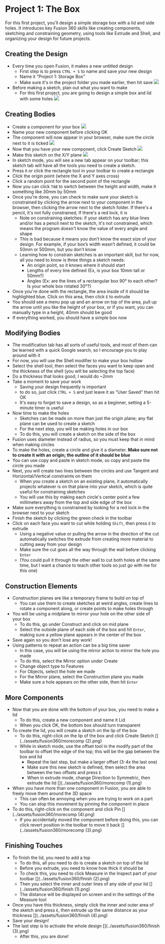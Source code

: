 # Project 1: The Box

For this first project, you'll design a simple storage box with a lid and side holes. It introduces key Fusion 360 skills like creating components, sketching and constraining geometry, using tools like Extrude and Shell, and organizing your design for future projects.

## Creating the Design
* Every time you open Fusion, it makes a new untitled design
    * First step is to press `CTRL + S` to name and save your new design
    * Name it “Project 1: Storage Box”
    * Make sure it's in the project folder you made earlier, then hit save
    ![](../assets/fusion360/createproject.png)
* Before making a sketch, plan out what you want to make
    * For this first project, you are going to design a simple box and lid with some holes 
    ![](../assets/fusion360/boxone.png)

## Creating Bodies
* Create a component for your box
![](../assets/fusion360/createcomp.png)
* Name your new component before clicking OK
* The component will now appear in your browser, make sure the circle next to it is ticked
![](../assets/fusion360/activatecomp.png)
* Now that you have your new component, click Create Sketch
![](../assets/fusion360/createsketch.png)
* Make this sketch on the X/Y plane
![](../assets/fusion360/xyplane.png)
* In sketch mode, you will see a new tab appear on your toolbar; this sketch tab will have all the tools you need to create a sketch.
* Press `R` or click the rectangle tool in your toolbar to create a rectangle
* Click the origin point (where the X and Y axes cross) 
* Click a random point for the second point of the rectangle
* Now you can click `TAB` to switch between the height and width, make it something like 30mm by 50mm 
* Once you're done, you can check to make sure your sketch is constrained by clicking the arrow next to your component in the browser, then clicking the arrow next to the sketch folder. If there's a  pencil, it's not fully constrained, If there's a red lock, it is
    * Note on constraining sketches: if your sketch has any blue lines and/or has a pencil next to the sketch, it's not constrained, which means the program doesn't know the value of every angle and shape
    * This is bad because it means you don’t know the exact size of your design. For example, if your box’s width wasn’t defined, it could be 50mm or 500mm, but you don’t know
    * Learning how to constrain sketches is an important skill, but for now, all you need to know is three things a sketch needs:
        * An origin point, so it knows where it should start
        * Lengths of every line defined (Ex, is your box 10mm tall or 50mm?)
        * Angles (Ex: are the lines of a rectangular box 90° to each other? Is your whole box rotated 30°?)
* Once you're done with the rectangle, the area inside of it should be highlighted blue. Click on this area, then click `E` to extrude
* You should see a menu pop up and an arrow on top of the area, pull up the arrow until you like the height of your box, or if you want, you can manually type in a height, 40mm should be good
* If everything worked, you should have a simple box now


## Modifying Bodies
* The modification tab has all sorts of useful tools, and most of them can be learned with a quick Google search, so I encourage you to play around with it
* For now, you will use the Shell modifier to make your box hollow
* Select the shell tool, then select the faces you want to keep open and the thickness of the shell (you will be selecting the top face)
[](../assets/fusion360/shellselect.png)
* Do a thickness that looks good, I would do ~2mm 
[](../assets/fusion360/shell.png)
* Take a moment to save your work
    * Saving your design frequently is important
    * to do so, just click `CTRL + S` and just leave it as “User Saved” then hit OK
    * It's easy to forget to save a design, so as a beginner, setting a 5-minute timer is useful
* Now time to make the holes
    * Sketches can be made on more than just the origin plane; any flat plane can be used to create a sketch
    * For the next step, you will be making holes in our box
    * To do this, you will create a sketch on the side of the box
    [](../assets/fusion360/sidesketch.png)
* Fusion uses diameter instead of radius, so you must keep that in mind when making circles
* To make the holes, create a circle and give it a diameter. **Make sure not to create it with an origin; the outline of it should be blue**
* You can use copy and paste in sketch mode, so copy and paste the circle you made
* Next, you will create two lines between the circles and use Tangent and Horizontal/Vertical constraints on them
    * When you create a sketch on an existing plane, it automatically projects whatever is on that plane into your sketch, which is quite useful for constraining sketches
    * You will use this by making each circle's center point a few millimeters away from the top and side edge of the box
* Make sure everything is constrained by looking for a red lock in the browser next to your sketch
* Finish the sketch by clicking the green check in the toolbar
* Click on each face you want to cut while holding `Shift`, then press `E` to extrude
    * Using a negative value or pulling the arrow in the direction of the cut automatically switches the extrude from creating more material to cutting away from your design
    * Make sure the cut goes all the way through the wall before clicking `Enter`
    * (You could pull it through the other wall to cut both holes at the same time, but I want a chance to teach other tools so just go with me for this one)
    [](../assets/fusion360/cutside.png)


## Construction Elements
* Construction planes are like a temporary frame to build on top of
    * You can use them to create sketches at weird angles, create lines to rotate a component along, or create points to make holes through
* You will be using a midplane to mirror your hole on the other side of your box
    * To do this, go under Construct and click on mid plane
    [](../assets/fusion360/midplane.png)
    * Select the outside plane of each side of the box and hit `Enter`, making sure a yellow plane appears in the center of the box
    [](../assets/fusion360/midplanecreate.png)
* Save again so you don't lose any work!
* Using patterns to repeat an action can be a big time saver
    * In this case, you will be using the mirror action to mirror the hole you made
    * To do this, select the Mirror option under Create
    [](../assets/fusion360/mirror.png)
    * Change object type to Features
    * For Objects, select the hole we made
    * For the Mirror plane, select the Construction plane you made
    * Make sure a hole appears on the other side, then hit `Enter`
    [](../assets/fusion360/mirrormore.png)

## More Components
* Now that you are done with the bottom of your box, you need to make a lid
    * To do this, create a new component and name it Lid
    * When you click OK, the bottom box should turn transparent
* To create the lid, you will create a sketch on the lip of the box
    * To do this, right-click on the lip of the box and click Create Sketch
    [](../assets/fusion360/morecomp (2).png)
    * While in sketch mode, use the offset tool in the modify part of the toolbar to offset the edge of the top; this will be the gap between the box and lid
        * Repeat the last step, but make a larger offset (3-4x the last one)
        * Make sure this new sketch is defined, then select the area between the two offsets and press `E`
        * When in extrude mode, change Direction to Symmetric, then extrude the lid
        [](../assets/fusion360/morecomp (1).png)
* When you have more than one component in Fusion, you are able to freely move them around the 3D space
    * This can often be annoying when you are trying to work on a part
    * You can stop this movement by pinning the component in place
* To do this, right-click on the component and click Pin
    [](../assets/fusion360/morecomp (4).png)
    * If you accidentally moved the component before doing this, you can click revert position in the toolbar to move it back
    [](../assets/fusion360/morecomp (3).png)




## Finishing Touches
* To finish the lid, you need to add a top
    * To do this, all you need to do is create a sketch on top of the lid
    * Before you extrude, you need to know how thick it should be
    * To check this, you need to click Measure in the Inspect part of your toolbar 
    [](../assets/fusion360/finish (2).png)
    * Then you select the inner and outer lines of any side of your lid
    [](../assets/fusion360/finish (1).png)
    * The distance will be displayed on screen and in the settings of the Measure tool
* Once you have this thickness, simply click the inner and outer area of the sketch and press `E`, then extrude up the same distance as your thickness
    [](../assets/fusion360/finish (4).png)
* Save your design!
* The last step is to activate the whole design
    [](../assets/fusion360/finish (3).png)
    * After this, you are done!




